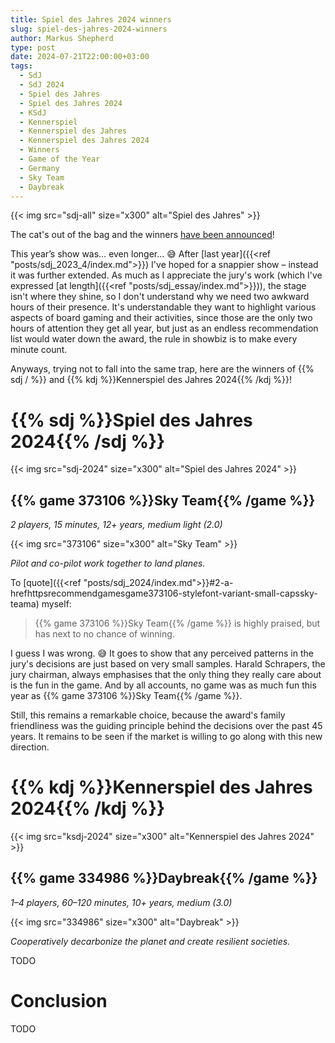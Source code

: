 ```yaml
---
title: Spiel des Jahres 2024 winners
slug: spiel-des-jahres-2024-winners
author: Markus Shepherd
type: post
date: 2024-07-21T22:00:00+03:00
tags:
  - SdJ
  - SdJ 2024
  - Spiel des Jahres
  - Spiel des Jahres 2024
  - KSdJ
  - Kennerspiel
  - Kennerspiel des Jahres
  - Kennerspiel des Jahres 2024
  - Winners
  - Game of the Year
  - Germany
  - Sky Team
  - Daybreak
---
```


{{< img src="sdj-all" size="x300" alt="Spiel des Jahres" >}}

The cat's out of the bag and the winners [have been announced](https://www.spiel-des-jahres.de/spiel-des-jahres-2024-sky-team/)!

This year’s show was… even longer… 😅 After [last year]({{<ref "posts/sdj_2023_4/index.md">}}) I've hoped for a snappier show – instead it was further extended. As much as I appreciate the jury's work (which I've expressed [at length]({{<ref "posts/sdj_essay/index.md">}})), the stage isn't where they shine, so I don't understand why we need two awkward hours of their presence. It's understandable they want to highlight various aspects of board gaming and their activities, since those are the only two hours of attention they get all year, but just as an endless recommendation list would water down the award, the rule in showbiz is to make every minute count.

Anyways, trying not to fall into the same trap, here are the winners of {{% sdj / %}} and {{% kdj %}}Kennerspiel des Jahres 2024{{% /kdj %}}!


# {{% sdj %}}Spiel des Jahres 2024{{% /sdj %}}

{{< img src="sdj-2024" size="x300" alt="Spiel des Jahres 2024" >}}


## {{% game 373106 %}}Sky Team{{% /game %}}

*2 players, 15 minutes, 12+ years, medium light (2.0)*

{{< img src="373106" size="x300" alt="Sky Team" >}}

*Pilot and co-pilot work together to land planes.*

To [quote]({{<ref "posts/sdj_2024/index.md">}}#2-a-hrefhttpsrecommendgamesgame373106-stylefont-variant-small-capssky-teama) myself:

> {{% game 373106 %}}Sky Team{{% /game %}} is highly praised, but has next to no chance of winning.

I guess I was wrong. 😅 It goes to show that any perceived patterns in the jury's decisions are just based on very small samples. Harald Schrapers, the jury chairman, always emphasises that the only thing they really care about is the fun in the game. And by all accounts, no game was as much fun this year as {{% game 373106 %}}Sky Team{{% /game %}}.

Still, this remains a remarkable choice, because the award's family friendliness was the guiding principle behind the decisions over the past 45 years. It remains to be seen if the market is willing to go along with this new direction.


# {{% kdj %}}Kennerspiel des Jahres 2024{{% /kdj %}}

{{< img src="ksdj-2024" size="x300" alt="Kennerspiel des Jahres 2024" >}}


## {{% game 334986 %}}Daybreak{{% /game %}}

*1–4 players, 60–120 minutes, 10+ years, medium (3.0)*

{{< img src="334986" size="x300" alt="Daybreak" >}}

*Cooperatively decarbonize the planet and create resilient societies.*

TODO


# Conclusion

TODO
